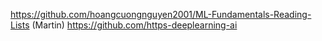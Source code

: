https://github.com/hoangcuongnguyen2001/ML-Fundamentals-Reading-Lists (Martin)
https://github.com/https-deeplearning-ai

